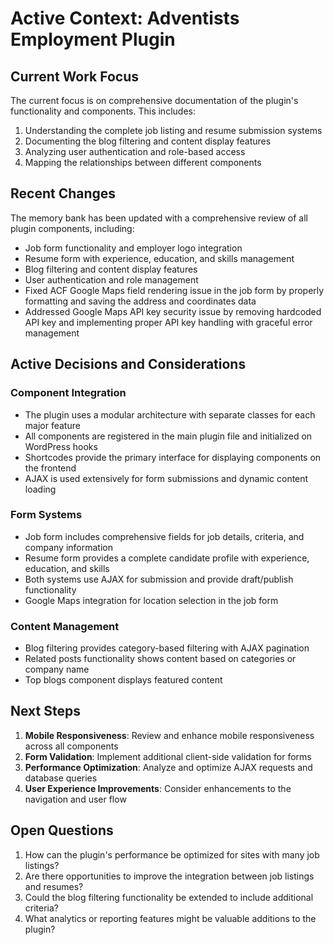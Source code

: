 # Active Context: Adventists Employment Plugin

## Current Work Focus
The current focus is on comprehensive documentation of the plugin's functionality and components. This includes:
1. Understanding the complete job listing and resume submission systems
2. Documenting the blog filtering and content display features
3. Analyzing user authentication and role-based access
4. Mapping the relationships between different components

## Recent Changes
The memory bank has been updated with a comprehensive review of all plugin components, including:
- Job form functionality and employer logo integration
- Resume form with experience, education, and skills management
- Blog filtering and content display features
- User authentication and role management
- Fixed ACF Google Maps field rendering issue in the job form by properly formatting and saving the address and coordinates data
- Addressed Google Maps API key security issue by removing hardcoded API key and implementing proper API key handling with graceful error management

## Active Decisions and Considerations

### Component Integration
- The plugin uses a modular architecture with separate classes for each major feature
- All components are registered in the main plugin file and initialized on WordPress hooks
- Shortcodes provide the primary interface for displaying components on the frontend
- AJAX is used extensively for form submissions and dynamic content loading

### Form Systems
- Job form includes comprehensive fields for job details, criteria, and company information
- Resume form provides a complete candidate profile with experience, education, and skills
- Both systems use AJAX for submission and provide draft/publish functionality
- Google Maps integration for location selection in the job form

### Content Management
- Blog filtering provides category-based filtering with AJAX pagination
- Related posts functionality shows content based on categories or company name
- Top blogs component displays featured content

## Next Steps
1. **Mobile Responsiveness**: Review and enhance mobile responsiveness across all components
2. **Form Validation**: Implement additional client-side validation for forms
3. **Performance Optimization**: Analyze and optimize AJAX requests and database queries
4. **User Experience Improvements**: Consider enhancements to the navigation and user flow

## Open Questions
1. How can the plugin's performance be optimized for sites with many job listings?
2. Are there opportunities to improve the integration between job listings and resumes?
3. Could the blog filtering functionality be extended to include additional criteria?
4. What analytics or reporting features might be valuable additions to the plugin?
